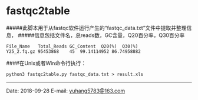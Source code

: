 # fastqc2table
#####此脚本用于从fastqc软件运行产生的“fastqc_data.txt”文件中提取并整理信息，
#####信息包括文件名，总reads数，GC含量，Q20百分率，Q30百分率

```
File_Name	Total_Reads	GC_Content	Q20(%)	Q30(%)
Y25_2.fq.gz	95453868	45	99.14114952	86.74958882
```



####在Unix或者Win命令行执行：
```shell
python3 fastqc2table.py fastqc_data.txt > result.xls
```



---

Date: 2018-09-28
E-mail: yuhang5783@163.com

